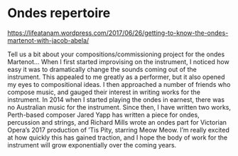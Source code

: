 # Ondes repertoire

https://lifeatanam.wordpress.com/2017/06/26/getting-to-know-the-ondes-martenot-with-jacob-abela/

Tell us a bit about your compositions/commissioning project for the ondes Martenot…
When I first started improvising on the instrument, I noticed how easy it was to dramatically change the sounds coming out of the instrument. This appealed to me greatly as a performer, but it also opened my eyes to compositional ideas. I then approached a number of friends who compose music, and gauged their interest in writing works for the instrument. In 2014 when I started playing the ondes in earnest, there was no Australian music for the instrument. Since then, I have written two works, Perth-based composer Jared Yapp has written a piece for ondes, percussion and strings, and Richard Mills wrote an ondes part for Victorian Opera’s 2017 production of ’Tis Pity, starring Meow Meow. I’m really excited at how quickly this has gained traction, and I hope the body of work for the instrument will grow exponentially over the coming years.
